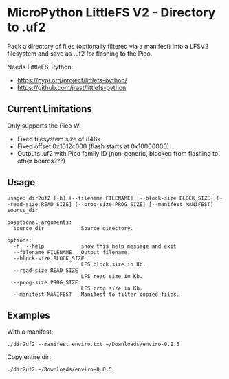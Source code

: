 # MicroPython LittleFS V2 - Directory to .uf2

Pack a directory of files (optionally filtered via a manifest) into a LFSV2 filesystem and save as .uf2 for flashing to the Pico.

Needs LittleFS-Python:
 - https://pypi.org/project/littlefs-python/
 - https://github.com/jrast/littlefs-python


## Current Limitations

Only supports the Pico W:

- Fixed filesystem size of 848k
- Fixed offset 0x1012c000 (flash starts at 0x10000000)
- Outputs .uf2 with Pico family ID (non-generic, blocked from flashing to other boards???)

## Usage

```
usage: dir2uf2 [-h] [--filename FILENAME] [--block-size BLOCK_SIZE] [--read-size READ_SIZE] [--prog-size PROG_SIZE] [--manifest MANIFEST] source_dir

positional arguments:
  source_dir            Source directory.

options:
  -h, --help            show this help message and exit
  --filename FILENAME   Output filename.
  --block-size BLOCK_SIZE
                        LFS block size in Kb.
  --read-size READ_SIZE
                        LFS read size in Kb.
  --prog-size PROG_SIZE
                        LFS prog size in Kb.
  --manifest MANIFEST   Manifest to filter copied files.
  ```

## Examples

With a manifest:

```
./dir2uf2 --manifest enviro.txt ~/Downloads/enviro-0.0.5
```

Copy entire dir:

```
./dir2uf2 ~/Downloads/enviro-0.0.5
```
